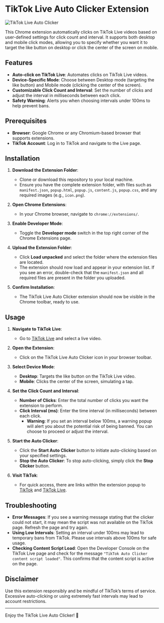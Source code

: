 # TikTok Live Auto Clicker Extension

![TikTok Live Auto Clicker](https://github.com/yourusername/tiktok-auto-clicker/blob/main/images/logo.png)

This Chrome extension automatically clicks on TikTok Live videos based on user-defined settings for click count and interval. It supports both desktop and mobile click modes, allowing you to specify whether you want it to target the like button on desktop or click the center of the screen on mobile.

## Features
- **Auto-click on TikTok Live**: Automates clicks on TikTok Live videos.
- **Device-Specific Mode**: Choose between Desktop mode (targeting the like button) and Mobile mode (clicking the center of the screen).
- **Customizable Click Count and Interval**: Set the number of clicks and adjust the interval in milliseconds between each click.
- **Safety Warning**: Alerts you when choosing intervals under 100ms to help prevent bans.

## Prerequisites
- **Browser**: Google Chrome or any Chromium-based browser that supports extensions.
- **TikTok Account**: Log in to TikTok and navigate to the Live page.

## Installation

1. **Download the Extension Folder**:
   - Clone or download this repository to your local machine.
   - Ensure you have the complete extension folder, with files such as `manifest.json`, `popup.html`, `popup.js`, `content.js`, `popup.css`, and any required images (e.g., `icon.png`).

2. **Open Chrome Extensions**:
   - In your Chrome browser, navigate to `chrome://extensions/`.

3. **Enable Developer Mode**:
   - Toggle the **Developer mode** switch in the top right corner of the Chrome Extensions page.

4. **Upload the Extension Folder**:
   - Click **Load unpacked** and select the folder where the extension files are located.
   - The extension should now load and appear in your extension list. If you see an error, double-check that the `manifest.json` and all required files are present in the folder you uploaded.

5. **Confirm Installation**:
   - The TikTok Live Auto Clicker extension should now be visible in the Chrome toolbar, ready to use.

## Usage

1. **Navigate to TikTok Live**:
   - Go to [TikTok Live](https://www.tiktok.com/live) and select a live video.

2. **Open the Extension**:
   - Click on the TikTok Live Auto Clicker icon in your browser toolbar.

3. **Select Device Mode**:
   - **Desktop**: Targets the like button on the TikTok Live video.
   - **Mobile**: Clicks the center of the screen, simulating a tap.

4. **Set the Click Count and Interval**:
   - **Number of Clicks**: Enter the total number of clicks you want the extension to perform.
   - **Click Interval (ms)**: Enter the time interval (in milliseconds) between each click.
     - **Warning**: If you set an interval below 100ms, a warning popup will alert you about the potential risk of being banned. You can choose to proceed or adjust the interval.

5. **Start the Auto Clicker**:
   - Click the **Start Auto Clicker** button to initiate auto-clicking based on your specified settings.
   - **Stop the Auto Clicker**: To stop auto-clicking, simply click the **Stop Clicker** button.

6. **Visit TikTok**:
   - For quick access, there are links within the extension popup to [TikTok](https://www.tiktok.com/) and [TikTok Live](https://www.tiktok.com/live).

## Troubleshooting

- **Error Messages**: If you see a warning message stating that the clicker could not start, it may mean the script was not available on the TikTok page. Refresh the page and try again.
- **Using Low Intervals**: Setting an interval under 100ms may lead to temporary bans from TikTok. Please use intervals above 100ms for safe usage.
- **Checking Content Script Load**: Open the Developer Console on the TikTok Live page and check for the message `"TikTok Auto Clicker content script loaded"`. This confirms that the content script is active on the page.

## Disclaimer

Use this extension responsibly and be mindful of TikTok’s terms of service. Excessive auto-clicking or using extremely fast intervals may lead to account restrictions.

---

Enjoy the TikTok Live Auto Clicker! 🎉
